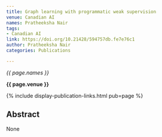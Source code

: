 ```yaml
---
title: Graph learning with programmatic weak supervision
venue: Canadian AI
names: Pratheeksha Nair
tags:
- Canadian AI
link: https://doi.org/10.21428/594757db.fe7e76c1
author: Pratheeksha Nair
categories: Publications

---
```


*{{ page.names }}*

**{{ page.venue }}**

{% include display-publication-links.html pub=page %}

## Abstract

None